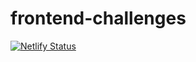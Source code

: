 # frontend-challenges

[![Netlify Status](https://api.netlify.com/api/v1/badges/4fd0d164-bc92-43a6-928e-c84614729d50/deploy-status)](https://app.netlify.com/sites/frontend-challengewithfrontendmentor/deploys)
